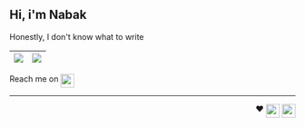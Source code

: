 ## Hi, i'm Nabak

Honestly, I don't know what to write
 
| <img align="center" src="https://github-stats.nabak.dev/api?username=nabakdev&show_icons=true&hide_rank=true&bg_color=1e1e2e&text_color=cdd6f4&border_color=313244&title_color=cba6f7&icon_color=f5c2e7&cache_seconds=14400&line_height=28"/> | <img align="center" src="https://github-stats.nabak.dev/api/wakatime?username=nabak&api_domain=wakapi.nabak.dev&layout=compact&custom_title=Wakapi%20Stats&langs_count=10&bg_color=1e1e2e&text_color=cdd6f4&border_color=313244&title_color=cba6f7&icon_color=f5c2e7&cache_seconds=14400"/> |
| ----------------------------------------------------------------------------------------------------------------------------------------------------------- | ----------------------------------------------------------------------------------------------------------------------------------------------------------------------------------------- |

Reach me on <a href="https://t.me/nabakdev"><img align="top" height="24" src="https://img.shields.io/badge/Telegram-1793D1?logo=Telegram&logoColor=FFFFFF"/></a>

---

<p align="right">
  ♥️
  <img align="top" height="24" src="https://img.shields.io/badge/Artix%20Linux-1793D1?logo=artix-linux&logoColor=FFFFFF"/>
  <img align="top" height="24" src="https://img.shields.io/badge/Arch%20Linux-1793D1?logo=arch-linux&logoColor=FFFFFF"/>
</p>

